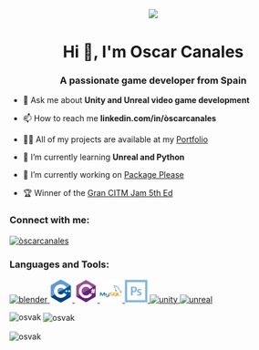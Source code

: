 <p align="center">
  <img src="https://media.istockphoto.com/id/1169059259/vector/computer-games-development-concept-banner-header.jpg?s=170667a&w=0&k=20&c=1UhG9ADWsLno8zI_znuEAag72qGi5I81J_HxGOE5TDo="/>
</p>

<h1 align="center">Hi 👋, I'm Oscar Canales</h1>
<h3 align="center">A passionate game developer from Spain</h3>

- 💬 Ask me about **Unity and Unreal video game development**

- 📫 How to reach me **linkedin.com/in/òscarcanales**

- 👨‍💻 All of my projects are available at my [Portfolio](https://oscarcanales.carrd.co/)

- 🌱 I’m currently learning **Unreal and Python**

- 🔭 I’m currently working on [Package Please](https://github.com/IsaaColomer/PackagePlease3d)

- 🏆 Winner of the [Gran CITM Jam 5th Ed](https://itch.io/jam/gran-citm-game-jam-2022)

<h3 align="left">Connect with me:</h3>
<p align="left">
<a href="https://linkedin.com/in/òscarcanales" target="blank"><img align="center" src="https://raw.githubusercontent.com/rahuldkjain/github-profile-readme-generator/master/src/images/icons/Social/linked-in-alt.svg" alt="òscarcanales" height="30" width="40" /></a>
</p>

<h3 align="left">Languages and Tools:</h3>
<p align="left"> <a href="https://www.blender.org/" target="_blank" rel="noreferrer"> <img src="https://download.blender.org/branding/community/blender_community_badge_white.svg" alt="blender" width="40" height="40"/> </a> <a href="https://www.w3schools.com/cpp/" target="_blank" rel="noreferrer"> <img src="https://raw.githubusercontent.com/devicons/devicon/master/icons/cplusplus/cplusplus-original.svg" alt="cplusplus" width="40" height="40"/> </a> <a href="https://www.w3schools.com/cs/" target="_blank" rel="noreferrer"> <img src="https://raw.githubusercontent.com/devicons/devicon/master/icons/csharp/csharp-original.svg" alt="csharp" width="40" height="40"/> </a> <a href="https://www.mysql.com/" target="_blank" rel="noreferrer"> <img src="https://raw.githubusercontent.com/devicons/devicon/master/icons/mysql/mysql-original-wordmark.svg" alt="mysql" width="40" height="40"/> </a> <a href="https://www.photoshop.com/en" target="_blank" rel="noreferrer"> <img src="https://raw.githubusercontent.com/devicons/devicon/master/icons/photoshop/photoshop-line.svg" alt="photoshop" width="40" height="40"/> </a> <a href="https://unity.com/" target="_blank" rel="noreferrer"> <img src="https://www.vectorlogo.zone/logos/unity3d/unity3d-icon.svg" alt="unity" width="40" height="40"/> </a> <a href="https://unrealengine.com/" target="_blank" rel="noreferrer"> <img src="https://raw.githubusercontent.com/kenangundogan/fontisto/036b7eca71aab1bef8e6a0518f7329f13ed62f6b/icons/svg/brand/unreal-engine.svg" alt="unreal" width="40" height="40"/> </a> </p>

<p><img align="left" src="https://github-readme-stats.vercel.app/api/top-langs?username=osvak&show_icons=true&locale=en&layout=compact" alt="osvak" /></p>

<p>&nbsp;<img align="center" src="https://github-readme-stats.vercel.app/api?username=osvak&show_icons=true&locale=en" alt="osvak" /></p>

<p><img align="center" src="https://github-readme-streak-stats.herokuapp.com/?user=osvak&" alt="osvak" /></p>
